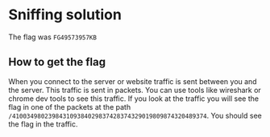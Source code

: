 # Sniffing solution

The flag was `FG49573957KB`

## How to get the flag

When you connect to the server or website traffic is sent between you and the server. This traffic is sent in packets. You can use tools like wireshark or chrome dev tools to see this traffic. If you look at the traffic you will see the flag in one of the packets at the path `/410034980239843109384029837428374329019809874320489374`. You should see the flag in the traffic.